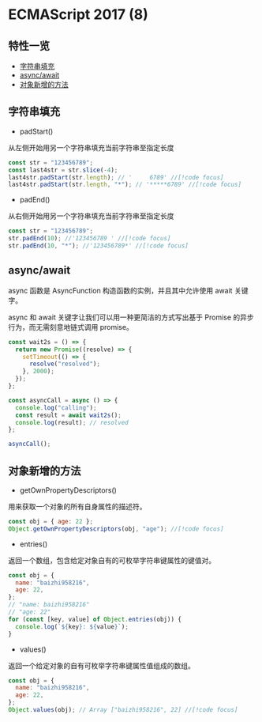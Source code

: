 # ECMAScript 2017 (8)

## 特性一览

- [字符串填充](#字符串填充)
- [async/await](#async-await)
- [对象新增的方法](#对象新增的方法)

## 字符串填充

- padStart()

从左侧开始用另一个字符串填充当前字符串至指定长度

```js
const str = "123456789";
const last4str = str.slice(-4);
last4str.padStart(str.length); // '     6789' //[!code focus]
last4str.padStart(str.length, "*"); // '*****6789' //[!code focus]
```

- padEnd()

从右侧开始用另一个字符串填充当前字符串至指定长度

```js
const str = "123456789";
str.padEnd(10); //'123456789 ' //[!code focus]
str.padEnd(10, "*"); //'123456789*' //[!code focus]
```

## async/await

async 函数是 AsyncFunction 构造函数的实例，并且其中允许使用 await 关键字。

async 和 await 关键字让我们可以用一种更简洁的方式写出基于 Promise 的异步行为，而无需刻意地链式调用 promise。

```js
const wait2s = () => {
  return new Promise((resolve) => {
    setTimeout(() => {
      resolve("resolved");
    }, 2000);
  });
};

const asyncCall = async () => {
  console.log("calling");
  const result = await wait2s();
  console.log(result); // resolved
};

asyncCall();
```

## 对象新增的方法

- getOwnPropertyDescriptors()

用来获取一个对象的所有自身属性的描述符。

```js
const obj = { age: 22 };
Object.getOwnPropertyDescriptors(obj, "age"); //[!code focus]
```

- entries()

返回一个数组，包含给定对象自有的可枚举字符串键属性的键值对。

```js
const obj = {
  name: "baizhi958216",
  age: 22,
};
// "name: baizhi958216"
// "age: 22"
for (const [key, value] of Object.entries(obj)) {
  console.log(`${key}: ${value}`);
}
```

- values()

返回一个给定对象的自有可枚举字符串键属性值组成的数组。

```js
const obj = {
  name: "baizhi958216",
  age: 22,
};
Object.values(obj); // Array ["baizhi958216", 22] //[!code focus]
```
